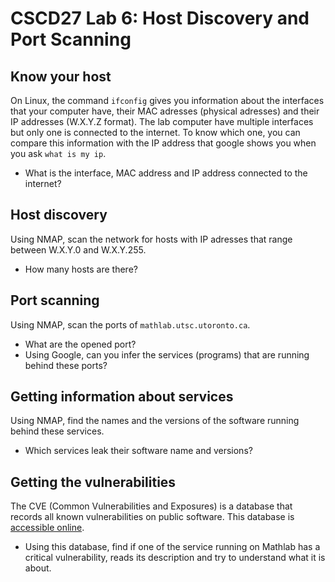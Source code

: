 # CSCD27 Lab 6: Host Discovery and Port Scanning

## Know your host

On Linux, the command `ifconfig` gives you information about the interfaces that your computer have, their MAC adresses (physical adresses) and their IP addresses (W.X.Y.Z format). The lab computer have multiple interfaces but only one is connected to the internet. To know which one, you can compare this information with the IP address that google shows you when you ask `what is my ip`.

- What is the interface, MAC address and IP address connected to the internet?

## Host discovery

Using NMAP, scan the network for hosts with IP adresses that range between W.X.Y.0 and W.X.Y.255.

- How many hosts are there?

## Port scanning

Using NMAP, scan the ports of `mathlab.utsc.utoronto.ca`.

- What are the opened port?
- Using Google, can you infer the services (programs) that are running behind these ports?

## Getting information about services

Using NMAP, find the names and the versions of the software running behind these services.

- Which services leak their software name and versions?

## Getting the vulnerabilities

The CVE (Common Vulnerabilities and Exposures) is a database that records all known vulnerabilities on public software. This database is [accessible online](https://www.cvedetails.com/).

- Using this database, find if one of the service running on Mathlab has a critical vulnerability, reads its description and try to understand what it is about.

